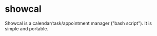 # showcal
Showcal is a calendar/task/appointment manager ("bash script").  It is simple and portable. 
